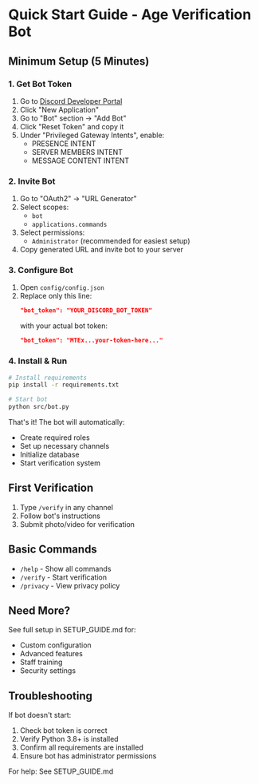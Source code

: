 # Quick Start Guide - Age Verification Bot

## Minimum Setup (5 Minutes)

### 1. Get Bot Token
1. Go to [Discord Developer Portal](https://discord.com/developers/applications)
2. Click "New Application"
3. Go to "Bot" section → "Add Bot"
4. Click "Reset Token" and copy it
5. Under "Privileged Gateway Intents", enable:
   - PRESENCE INTENT
   - SERVER MEMBERS INTENT
   - MESSAGE CONTENT INTENT

### 2. Invite Bot
1. Go to "OAuth2" → "URL Generator"
2. Select scopes:
   - `bot`
   - `applications.commands`
3. Select permissions:
   - `Administrator` (recommended for easiest setup)
4. Copy generated URL and invite bot to your server

### 3. Configure Bot
1. Open `config/config.json`
2. Replace only this line:
   ```json
   "bot_token": "YOUR_DISCORD_BOT_TOKEN"
   ```
   with your actual bot token:
   ```json
   "bot_token": "MTEx...your-token-here..."
   ```

### 4. Install & Run
```bash
# Install requirements
pip install -r requirements.txt

# Start bot
python src/bot.py
```

That's it! The bot will automatically:
- Create required roles
- Set up necessary channels
- Initialize database
- Start verification system

## First Verification
1. Type `/verify` in any channel
2. Follow bot's instructions
3. Submit photo/video for verification

## Basic Commands
- `/help` - Show all commands
- `/verify` - Start verification
- `/privacy` - View privacy policy

## Need More?
See full setup in SETUP_GUIDE.md for:
- Custom configuration
- Advanced features
- Staff training
- Security settings

## Troubleshooting
If bot doesn't start:
1. Check bot token is correct
2. Verify Python 3.8+ is installed
3. Confirm all requirements are installed
4. Ensure bot has administrator permissions

For help: See SETUP_GUIDE.md
